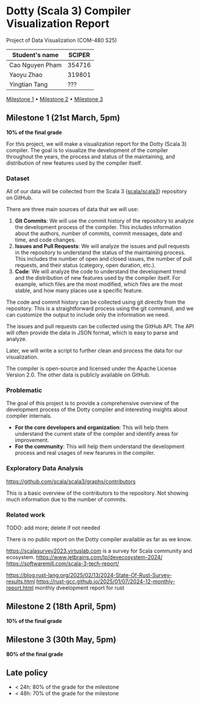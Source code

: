 # Dotty (Scala 3) Compiler Visualization Report

Project of Data Visualization (COM-480 S25)

| Student's name | SCIPER |
| -------------- | ------ |
| Cao Nguyen Pham | 354716 |
| Yaoyu Zhao | 319801 |
| Yingtian Tang | ??? |

[Milestone 1](#milestone-1) • [Milestone 2](#milestone-2) • [Milestone 3](#milestone-3)

## Milestone 1 (21st March, 5pm)

**10% of the final grade**

<!-- This is a preliminary milestone to let you set up goals for your final project and assess the feasibility of your ideas.
Please, fill the following sections about your project.

*(max. 2000 characters per section)* -->

For this project, we will make a visualization report for the Dotty (Scala 3) compiler. 
The goal is to visualize the development of the compiler throughout the years,
the process and status of the maintaining, and distribution of new features used by the compiler itself.

### Dataset

<!-- > Find a dataset (or multiple) that you will explore. Assess the quality of the data it contains and how much preprocessing / data-cleaning it will require before tackling visualization. We recommend using a standard dataset as this course is not about scraping nor data processing.
>
> Hint: some good pointers for finding quality publicly available datasets ([Google dataset search](https://datasetsearch.research.google.com/), [Kaggle](https://www.kaggle.com/datasets), [OpenSwissData](https://opendata.swiss/en/), [SNAP](https://snap.stanford.edu/data/) and [FiveThirtyEight](https://data.fivethirtyeight.com/)), you could use also the DataSets proposed by the ENAC (see the Announcements section on Zulip). -->

All of our data will be collected from the Scala 3 ([scala/scala3](https://github.com/scala/scala3)) repository on GitHub.

There are three main sources of data that we will use:
1. **Git Commits**: We will use the commit history of the repository to analyze the development process of the compiler. This includes information about the authors, number of commits, commit messages, date and time, and code changes.
2. **Issues and Pull Requests**: We will analyze the issues and pull requests in the repository to understand the status of the maintaining process. This includes the number of open and closed issues, the number of pull requests, and their status (category, open duration, etc.).
3. **Code**: We will analyze the code to understand the development trend and the distribution of new features used by the compiler itself. For example, which files are the most modified, which files are the most stable, and how many places use a specific feature.

The code and commit history can be collected using git directly from the repository.
This is a straightforward process using the git command, and we can customize the output to include only the information we need.

The issues and pull requests can be collected using the GitHub API. The API will often provide the data in JSON format, which is easy to parse and analyze.

Later, we will write a script to further clean and process the data for our visualization.

The compiler is open-source and licensed under the Apache License Version 2.0. The other data is publicly available on GitHub.

### Problematic

<!-- > Frame the general topic of your visualization and the main axis that you want to develop.
> - What am I trying to show with my visualization?
> - Think of an overview for the project, your motivation, and the target audience. -->

The goal of this project is to provide a comprehensive overview of the development process of the Dotty compiler
and interesting insights about compiler internals.

- **For the core developers and organization**: This will help them understand the current state of the compiler and identify areas for improvement.
- **For the community**: This will help them understand the development process and real usages of new fearures in the compiler.

### Exploratory Data Analysis

<!-- > Pre-processing of the data set you chose
> - Show some basic statistics and get insights about the data -->

https://github.com/scala/scala3/graphs/contributors

This is a basic overview of the contributors to the repository. Not showing much information due to the number of commits.

### Related work

<!-- > - What others have already done with the data?
> - Why is your approach original?
> - What source of inspiration do you take? Visualizations that you found on other websites or magazines (might be unrelated to your data).
> - In case you are using a dataset that you have already explored in another context (ML or ADA course, semester project...), you are required to share the report of that work to outline the differences with the submission for this class. -->

TODO: add more; delete if not needed

There is no public report on the Dotty compiler available as far as we know.

https://scalasurvey2023.virtuslab.com is a survey for Scala community and ecosystem.
https://www.jetbrains.com/lp/devecosystem-2024/
https://softwaremill.com/scala-3-tech-report/

https://blog.rust-lang.org/2025/02/13/2024-State-Of-Rust-Survey-results.html
https://rust-gcc.github.io/2025/01/07/2024-12-monthly-report.html monthly dveelopment report for rust


## Milestone 2 (18th April, 5pm)

**10% of the final grade**


## Milestone 3 (30th May, 5pm)

**80% of the final grade**


## Late policy

- < 24h: 80% of the grade for the milestone
- < 48h: 70% of the grade for the milestone

